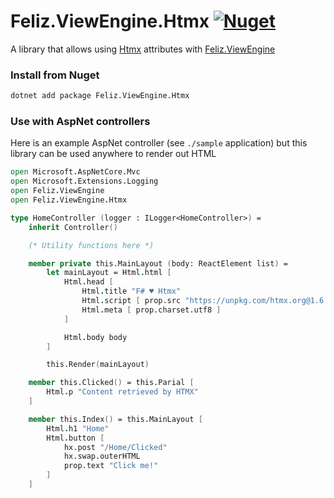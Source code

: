 # Feliz.ViewEngine.Htmx [![Nuget](https://img.shields.io/nuget/v/Feliz.ViewEngine.Htmx.svg?colorB=green)](https://www.nuget.org/packages/Feliz.ViewEngine.Htmx)

A library that allows using [Htmx](https://htmx.org/) attributes with [Feliz.ViewEngine](https://github.com/dbrattli/Feliz.ViewEngine)

### Install from Nuget
```bash
dotnet add package Feliz.ViewEngine.Htmx
```

### Use with AspNet controllers
Here is an example AspNet controller (see `./sample` application) but this library can be used anywhere to render out HTML
```fs
open Microsoft.AspNetCore.Mvc
open Microsoft.Extensions.Logging
open Feliz.ViewEngine
open Feliz.ViewEngine.Htmx

type HomeController (logger : ILogger<HomeController>) =
    inherit Controller()

    (* Utility functions here *)

    member private this.MainLayout (body: ReactElement list) =
        let mainLayout = Html.html [
            Html.head [
                Html.title "F# ♥ Htmx"
                Html.script [ prop.src "https://unpkg.com/htmx.org@1.6.0" ]
                Html.meta [ prop.charset.utf8 ]
            ]

            Html.body body
        ]

        this.Render(mainLayout)

    member this.Clicked() = this.Parial [
        Html.p "Content retrieved by HTMX"
    ]

    member this.Index() = this.MainLayout [
        Html.h1 "Home"
        Html.button [
            hx.post "/Home/Clicked"
            hx.swap.outerHTML
            prop.text "Click me!"
        ]
    ]
```
